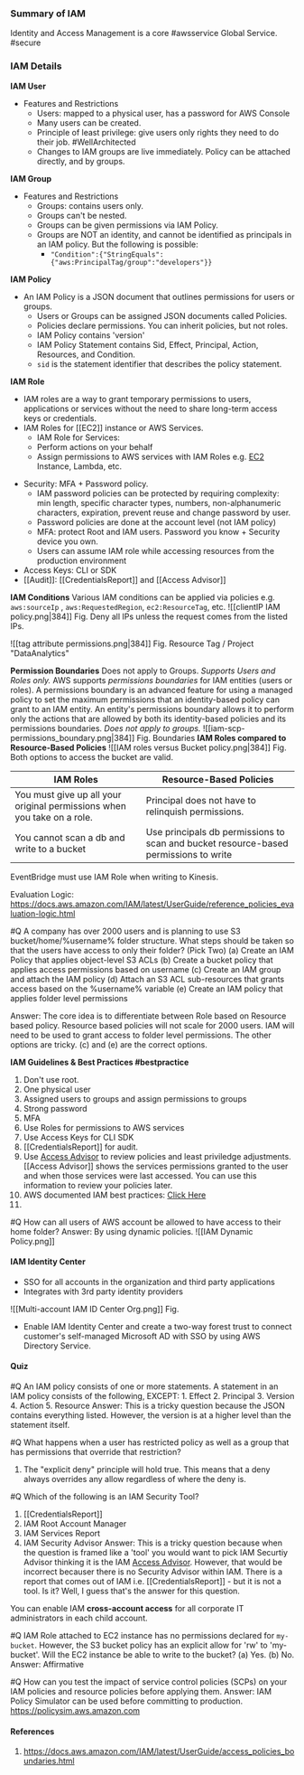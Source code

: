 ### Summary of IAM
Identity and Access Management is a core #awsservice  Global Service. #secure 

### IAM Details

 **IAM User**
- Features and Restrictions
	- Users: mapped to a physical user, has a password for AWS Console
	- Many users can be created. 
	 - Principle of least privilege: give users only rights they need to do their job. #WellArchitected
	- Changes to IAM groups are live immediately. Policy can be attached directly, and by groups.

**IAM Group**
 - Features and Restrictions
	- Groups: contains users only. 
	- Groups can't be nested.
	- Groups can be given permissions via IAM Policy.
	- Groups are NOT an identity, and cannot be identified as principals in an IAM policy. But the following is possible:
		- `"Condition":{"StringEquals":{"aws:PrincipalTag/group":"developers"}}`


**IAM Policy**
- An IAM Policy is a JSON document that outlines permissions for users or groups.
	* Users or Groups can be assigned JSON documents called Policies.
	* Policies declare permissions. You can inherit policies, but not roles.
	* IAM Policy contains 'version'
	* IAM Policy Statement contains Sid, Effect, Principal, Action, Resources, and Condition.
	* `sid` is the statement identifier that describes the policy statement.
	
  
**IAM Role**
- IAM roles are a way to grant temporary permissions to users, applications or services without the need to share long-term access keys or credentials.
- IAM Roles for [[EC2]] instance or AWS Services.
	* IAM Role for Services:
	* Perform actions on your behalf 
	* Assign permissions to AWS services with IAM Roles e.g. [EC2](EC2.md) Instance, Lambda, etc.
* Security: MFA + Password policy.
	* IAM password policies can be protected by requiring complexity: min length, specific character types, numbers, non-alphanumeric characters, expiration, prevent reuse and change password by user.
	* Password policies are done at the account level (not IAM policy)
	* MFA: protect Root and IAM users. Password you know + Security device you own.
	* Users can assume IAM role while accessing resources from the production environment
* Access Keys: CLI or SDK
* [[Audit]]: [[CredentialsReport]] and [[Access Advisor]] 

**IAM Conditions**
Various IAM conditions can be applied via policies e.g. `aws:sourceIp` , `aws:RequestedRegion`, `ec2:ResourceTag`, etc.
![[clientIP IAM policy.png|384]]
Fig. Deny all IPs unless the request comes from the listed IPs.

![[tag attribute permissions.png|384]]
Fig. Resource Tag / Project "DataAnalytics"

**Permission Boundaries**
Does not apply to Groups. *Supports Users and Roles only.*
AWS supports _permissions boundaries_ for IAM entities (users or roles). A permissions boundary is an advanced feature for using a managed policy to set the maximum permissions that an identity-based policy can grant to an IAM entity. An entity's permissions boundary allows it to perform only the actions that are allowed by both its identity-based policies and its permissions boundaries.
*Does not apply to groups.*
![[iam-scp-permissions_boundary.png|384]]
Fig. Boundaries
**IAM Roles compared to Resource-Based Policies**
![[IAM roles versus Bucket policy.png|384]]
Fig. Both options to access the bucket are valid.

| IAM Roles                                                               | Resource-Based Policies                                                              |
| ----------------------------------------------------------------------- | ------------------------------------------------------------------------------------ |
| You must give up all your original permissions when you take on a role. | Principal does not have to relinquish permissions.                                   |
| You cannot scan a db and write to a bucket                              | Use principals db permissions to scan and bucket resource-based permissions to write |

EventBridge must use IAM Role when writing to Kinesis.

Evaluation Logic: https://docs.aws.amazon.com/IAM/latest/UserGuide/reference_policies_evaluation-logic.html

#Q A company has over 2000 users and is planning to use S3 bucket/home/%username% folder structure. What steps should be taken so that the users have access to only their folder? (Pick Two)
(a) Create an IAM Policy that applies object-level S3 ACLs
(b) Create a bucket policy that applies access permissions based on username
(c) Create an IAM group and attach the IAM policy
(d) Attach an S3 ACL sub-resources that grants access based on the %username% variable
(e) Create an IAM policy that applies folder level permissions

Answer: The core idea is to differentiate between Role based on Resource based policy. Resource based policies will not scale for 2000 users. IAM will need to be used to grant access to folder level permissions. The other options are tricky. (c) and (e) are the correct options.


**IAM Guidelines & Best Practices #bestpractice**
1. Don't use root.
2. One physical user 
3. Assigned users to groups and assign permissions to groups
4. Strong password
5. MFA
6. Use Roles for permissions to AWS services
7. Use Access Keys for CLI SDK
8. [[CredentialsReport]] for audit.
9. Use [Access Advisor](Access%20Advisor.md) to review policies and least priviledge adjustments. [[Access Advisor]] shows the services permissions granted to the user and when those services were last accessed. You can use this information to review your policies later.
10. AWS documented IAM best practices: [Click Here](https://docs.aws.amazon.com/IAM/latest/UserGuide/best-practices.html)
11. 
#Q How can all users of AWS account be allowed to have access to their home folder?
Answer: By using dynamic policies.
![[IAM Dynamic Policy.png]]

#### IAM Identity Center
- SSO for all accounts in the organization and third party applications
- Integrates with 3rd party identity providers

![[Multi-account IAM ID Center Org.png]]
Fig.

- Enable IAM Identity Center and create a two-way forest trust to connect customer's self-managed Microsoft AD with SSO by using AWS Directory Service.
#### Quiz
#Q An IAM policy consists of one or more statements. A statement in an IAM policy consists of the following, EXCEPT:
	1. Effect
	2. Principal
	3. Version
	4. Action
	5. Resource
	Answer: This is a tricky question because the JSON contains everything listed. However, the version is at a higher level than the statement itself.

#Q What happens when a user has restricted policy as well as a group that has permissions that override that restriction?
1. The "explicit deny" principle will hold true. This means that a deny always overrides any allow regardless of where the deny is.

#Q  Which of the following is an IAM Security Tool?
1. [[CredentialsReport]]
2. IAM Root Account Manager
3. IAM Services Report
4. IAM Security Advisor
Answer: This is a tricky question because when the question is framed like a 'tool' you would want to pick IAM Securtiy Advisor thinking it is the IAM [Access Advisor](Access%20Advisor.md). However, that would be incorrect becauser there is no Security Advisor within IAM. There is a report that comes out of IAM i.e. [[CredentialsReport]] - but it is not a tool. Is it? Well, I guess that's the answer for this question.

You can enable IAM **cross-account access** for all corporate IT administrators in each child account.

#Q IAM Role attached to EC2 instance has no permissions declared for `my-bucket`. However, the S3 bucket policy has an explicit allow for 'rw' to 'my-bucket'. Will the EC2 instance be able to write to the bucket?
(a) Yes.
(b) No.
Answer: Affirmative

#Q How can you test the impact of service control policies (SCPs) on your IAM policies and resource policies before applying them.
Answer: IAM Policy Simulator can be used before committing to production. https://policysim.aws.amazon.com

#### References

1. https://docs.aws.amazon.com/IAM/latest/UserGuide/access_policies_boundaries.html